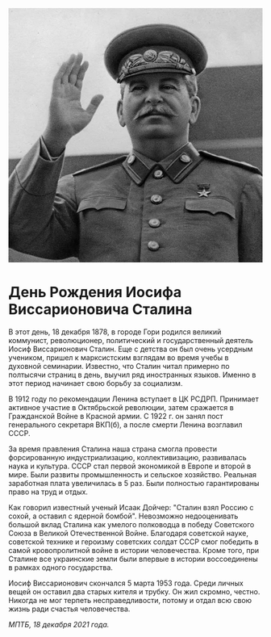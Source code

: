 
![](./img/old/stalinHand.jpg)


# День Рождения Иосифа Виссарионовича Сталина


В этот день, 18 декабря 1878, в городе
Гори родился великий коммунист, революционер, политический и
государственный деятель Иосиф Виссарионович Сталин. Еще с детства он был
очень усердным учеником, пришел к марксистским взглядам во время учебы в
духовной семинарии. Известно, что Сталин читал примерно по полтысячи
страниц в день, выучил ряд иностранных языков. Именно в этот период
начинает свою борьбу за социализм.



В 1912 году по рекомендации
Ленина вступает в ЦК РСДРП. Принимает активное участие в Октябрьской
революции, затем сражается в Гражданской Войне в Красной армии. С 1922
г. он занял пост генерального секретаря ВКП(б), а после смерти Ленина
возглавил СССР.



За время правления Сталина наша страна смогла
провести форсированную индустриализацию, коллективизацию, развивалась
наука и культура. СССР стал первой экономикой в Европе и второй в мире.
Были развиты промышленность и сельское хозяйство. Реальная заработная
плата увеличилась в 5 раз. Были полностью гарантированы право на труд и
отдых.



Как говорил известный ученый Исаак Дойчер: "Сталин взял
Россию с сохой, а оставил с ядерной бомбой". Невозможно недооценивать
большой вклад Сталина как умелого полководца в победу Советского Союза в
Великой Отечественной Войне. Благодаря советской науке, советской
технике и героизму советских солдат СССР смог победить в самой
кровопролитной войне в истории человечества. Кроме того, при Сталине все
украинские земли были впервые в истории воссоединены в рамках одного
государства.



Иосиф Виссарионович скончался 5 марта 1953 года.
Среди личных вещей он оставил два старых кителя и трубку. Он жил
скромно, честно. Никогда не мог терпеть несправедливости, потому и отдал
всю свою жизнь ради счастья человечества.





*МПТБ, 18 декабря 2021 года.*
